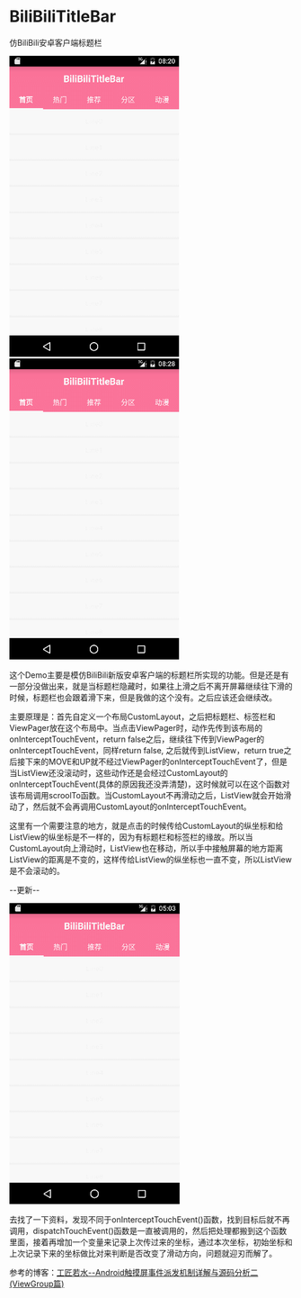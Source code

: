 # BiliBiliTitleBar

仿BiliBili安卓客户端标题栏

![image](https://github.com/HOOOOOO/BiliBiliTitleBar/blob/master/gif/GIF1.gif)
![image](https://github.com/HOOOOOO/BiliBiliTitleBar/blob/master/gif/GIF2.gif)

这个Demo主要是模仿BiliBili新版安卓客户端的标题栏所实现的功能。但是还是有一部分没做出来，就是当标题栏隐藏时，如果往上滑之后不离开屏幕继续往下滑的时候，标题栏也会跟着滑下来，但是我做的这个没有。之后应该还会继续改。

主要原理是：首先自定义一个布局CustomLayout，之后把标题栏、标签栏和ViewPager放在这个布局中。当点击ViewPager时，动作先传到该布局的onInterceptTouchEvent，return false之后，继续往下传到ViewPager的onInterceptTouchEvent，同样return false, 之后就传到ListView，return true之后接下来的MOVE和UP就不经过ViewPager的onInterceptTouchEvent了，但是当ListView还没滚动时，这些动作还是会经过CustomLayout的onInterceptTouchEvent(具体的原因我还没弄清楚)，这时候就可以在这个函数对该布局调用scroolTo函数。当CustomLayout不再滑动之后，ListView就会开始滑动了，然后就不会再调用CustomLayout的onInterceptTouchEvent。

这里有一个需要注意的地方，就是点击的时候传给CustomLayout的纵坐标和给ListView的纵坐标是不一样的，因为有标题栏和标签栏的缘故。所以当CustomLayout向上滑动时，ListView也在移动，所以手中接触屏幕的地方距离ListView的距离是不变的，这样传给ListView的纵坐标也一直不变，所以ListView是不会滚动的。

--更新--

![image](https://github.com/HOOOOOO/BiliBiliTitleBar/blob/master/gif/GIF3.gif)

去找了一下资料，发现不同于onInterceptTouchEvent()函数，找到目标后就不再调用，dispatchTouchEvent()函数是一直被调用的，然后把处理都搬到这个函数里面，接着再增加一个变量来记录上次传过来的坐标，通过本次坐标，初始坐标和上次记录下来的坐标做比对来判断是否改变了滑动方向，问题就迎刃而解了。

参考的博客：[工匠若水--Android触摸屏事件派发机制详解与源码分析二(ViewGroup篇)](http://blog.csdn.net/yanbober/article/details/45912661)
